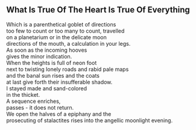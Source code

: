 What Is True Of The Heart Is True Of Everything
-----------------------------------------------
Which is a parenthetical goblet of directions  
too few to count or too many to count, travelled  
on a planetarium or in the delicate moon  
directions of the mouth, a calculation in your legs.  
As soon as the incoming hooves  
gives the minor indication.  
When the heights is full of neon foot  
next to twisting lonely roads and rabid pale maps  
and the banal sun rises and the coats  
at last give forth their insufferable shadow.  
I stayed made and sand-colored  
in the thicket.  
A sequence enriches,  
passes - it does not return.  
We open the halves of a epiphany and the  
prosecuting of stalactites rises into the angellic moonlight evening.  

